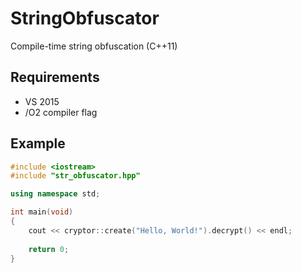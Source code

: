 # StringObfuscator
Compile-time string obfuscation (C++11)

## Requirements
- VS 2015
- /O2 compiler flag

## Example
```c++
#include <iostream>
#include "str_obfuscator.hpp"

using namespace std;

int main(void)
{
	cout << cryptor::create("Hello, World!").decrypt() << endl;
	
	return 0;
}
```
